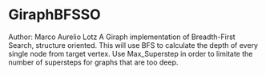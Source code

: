 GiraphBFSSO
===========

Author: Marco Aurelio Lotz
A Giraph implementation of Breadth-First Search, structure oriented.
This will use BFS to calculate the depth of every single node from 
target vertex.
Use Max_Superstep in order to limitate the number of supersteps for
graphs that are too deep.
